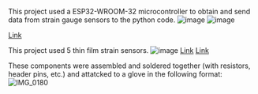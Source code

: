 This project used a ESP32-WROOM-32 microcontroller to obtain and send data from strain gauge sensors to the python code.
![image](https://github.com/user-attachments/assets/78232857-6a20-4d81-8848-1d14490d9743) ![image](https://github.com/user-attachments/assets/6eec746a-ce1a-42d6-a41e-af8779cae055)



[Link
](https://www.googleadservices.com/pagead/aclk?sa=L&ai=DChcSEwjfjcyopemIAxW9ckcBHavMHz0YABAjGgJxdQ&co=1&ase=2&gclid=EAIaIQobChMI343MqKXpiAMVvXJHAR2rzB89EAQYBCABEgLT8PD_BwE&ohost=www.google.com&cid=CAASJuRoIKVAXgfZgO8N1HDmXI3OiryS8EK04QhNgYhs2G6EufIYzmO2&sig=AOD64_0Z9cOd7EVB5cNEbIp3kyl2I6yIZw&ctype=5&q=&nis=4&ved=2ahUKEwitn8aopemIAxWrE1kFHclONgkQ9aACKAB6BAgGEC0&adurl=)

This project used 5 thin film strain sensors. ![image](https://github.com/user-attachments/assets/f7695be6-b19e-4f49-914c-43c9afda0275)
[Link](https://www.digikey.com/en/products/detail/dfrobot/SEN0293/10136549?utm_adgroup=&utm_source=google&utm_medium=cpc&utm_campaign=PMax%20Shopping_Product_High%20ROAS%20Categories&utm_term=&utm_content=&utm_id=go_cmp-20222717502_adg-_ad-__dev-c_ext-_prd-10136549_sig-EAIaIQobChMIkvKT2aHpiAMVCkn_AR3KRACqEAQYASABEgKuMvD_BwE&gad_source=1&gclid=EAIaIQobChMIkvKT2aHpiAMVCkn_AR3KRACqEAQYASABEgKuMvD_BwE) [Link](https://www.adafruit.com/product/182)

These components were assembled and soldered together (with resistors, header pins, etc.) and attatcked to a glove in the following format:
![IMG_0180](https://github.com/user-attachments/assets/3e2d4a20-e358-4c6f-9b9b-a9edc6fe9fb4)

